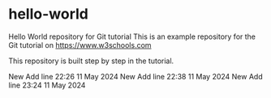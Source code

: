 # hello-world
Hello World repository for Git tutorial
This is an example repository for the Git tutorial on https://www.w3schools.com

This repository is built step by step in the tutorial.

New Add line 22:26 11 May 2024
New Add line 22:38 11 May 2024
New Add line 23:24 11 May 2024
